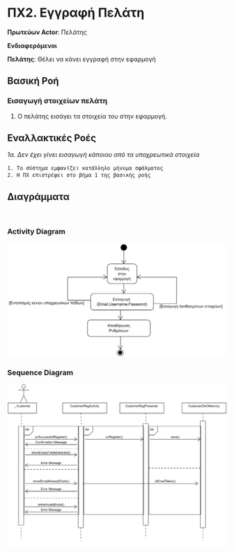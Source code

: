 # ΠΧ2. Εγγραφή Πελάτη

**Πρωτεύων Actor**: Πελάτης

**Ενδιαφερόμενοι** 

**Πελάτης**: Θέλει να κάνει εγγραφή στην εφαρμογή  

## Βασική Ροή

###  Εισαγωγή στοιχείων πελάτη
1.  Ο πελάτης εισάγει τα στοιχεία του στην εφαρμογή.

## Εναλλακτικές Ροές

*1α. Δεν έχει γίνει εισαγωγή κάποιου από τα υποχρεωτικά στοιχεία*

    1. Το σύστημα εμφανίζει κατάλληλο μήνυμα σφάλματος
    2. Η ΠΧ επιστρέφει στο βήμα 1 της βασικής ροής
    

## Διαγράμματα
&nbsp;

### Activity Diagram
![](uml/requirements/ActivityDiagramCustomerRegister.png)

### Sequence Diagram
![](uml/requirements/CustomerRegisterSequence.png)



